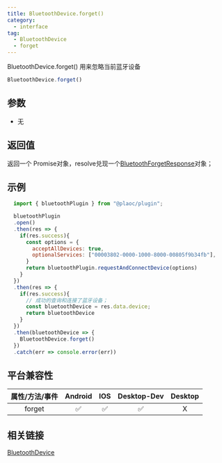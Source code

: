 ```yaml
---
title: BluetoothDevice.forget()
category:
  - interface
tag:
  - BluetoothDevice
  - forget
---
```


BluetoothDevice.forget() 用来忽略当前蓝牙设备

```js
BluetoothDevice.forget()
```

## 参数

  - 无

## 返回值

  返回一个 Promise对象，resolve兑现一个[BluetoothForgetResponse](../bluetooth-forget-response/index.md)对象；


## 示例
```js
  import { bluetoothPlugin } from "@plaoc/plugin";

  bluetoothPlugin
  .open()
  .then(res => {
    if(res.success){
      const options = {
        acceptAllDevices: true,
        optionalServices: ["00003802-0000-1000-8000-00805f9b34fb"],
      }
      return bluetoothPlugin.requestAndConnectDevice(options)
    }
  })
  .then(res => {
    if(res.success){
      // 成功的查询和连接了蓝牙设备；
      const bluetoothDevice = res.data.device;
      return bluetoothDevice
    }
  })
  .then(bluetoothDevice => {
    BluetoothDevice.forget()
  })
  .catch(err => console.error(err))
```

## 平台兼容性

| 属性/方法/事件 | Android | IOS | Desktop-Dev | Desktop |
|:------------:|:-------:|:---:|:-----------:|:-------:|
| forget       | ✅      | ✅  | ✅           | X       |

## 相关链接

[BluetoothDevice](./index.md)



